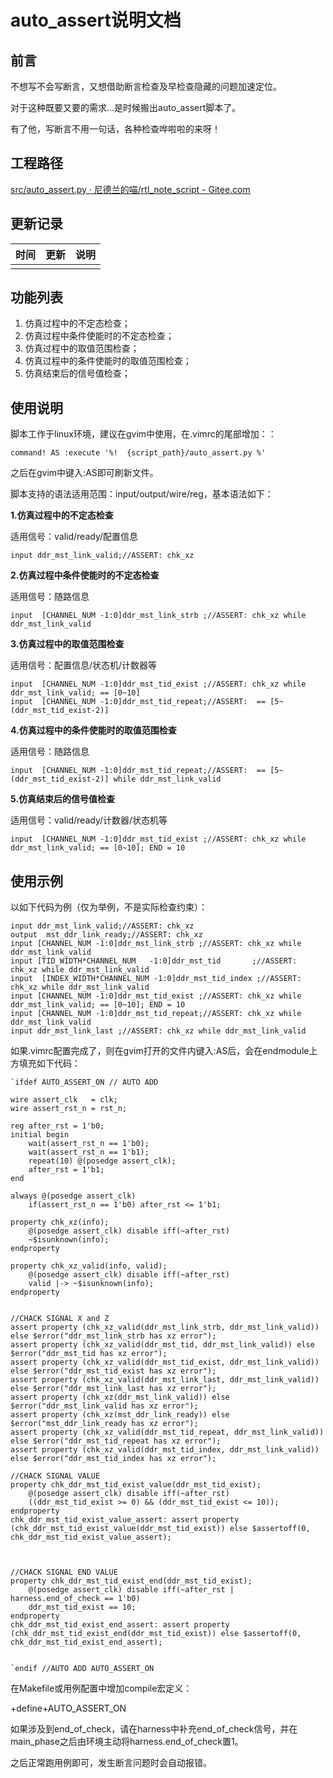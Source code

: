 # auto_assert说明文档

## 前言

不想写不会写断言，又想借助断言检查及早检查隐藏的问题加速定位。

对于这种既要又要的需求...是时候搬出auto_assert脚本了。

有了他，写断言不用一句话，各种检查哗啦啦的来呀！

## 工程路径

[src/auto_assert.py · 尼德兰的喵/rtl_note_script - Gitee.com](https://gitee.com/gjm9999/rtl_note_script/blob/master/src/auto_assert.py)

## 更新记录

| 时间  | 更新  | 说明  |
| --- | --- | --- |
|     |     |     |

## 功能列表

1. 仿真过程中的不定态检查；
2. 仿真过程中条件使能时的不定态检查；
3. 仿真过程中的取值范围检查；
4. 仿真过程中的条件使能时的取值范围检查；
5. 仿真结束后的信号值检查；

## 使用说明

脚本工作于linux环境，建议在gvim中使用，在.vimrc的尾部增加：：

```
command! AS :execute '%!  {script_path}/auto_assert.py %'
```

之后在gvim中键入:AS即可刷新文件。

脚本支持的语法适用范围：input/output/wire/reg，基本语法如下：

**1.仿真过程中的不定态检查**

适用信号：valid/ready/配置信息

```
input ddr_mst_link_valid;//ASSERT: chk_xz
```

**2.仿真过程中条件使能时的不定态检查**

适用信号：随路信息

```
input  [CHANNEL_NUM -1:0]ddr_mst_link_strb ;//ASSERT: chk_xz while ddr_mst_link_valid
```

**3.仿真过程中的取值范围检查**

适用信号：配置信息/状态机/计数器等

```
input  [CHANNEL_NUM -1:0]ddr_mst_tid_exist ;//ASSERT: chk_xz while ddr_mst_link_valid; == [0~10]
input  [CHANNEL_NUM -1:0]ddr_mst_tid_repeat;//ASSERT:  == [5~(ddr_mst_tid_exist-2)]
```

**4.仿真过程中的条件使能时的取值范围检查**

适用信号：随路信息

```
input  [CHANNEL_NUM -1:0]ddr_mst_tid_repeat;//ASSERT:  == [5~(ddr_mst_tid_exist-2)] while ddr_mst_link_valid
```

**5.仿真结束后的信号值检查**

适用信号：valid/ready/计数器/状态机等

```
input  [CHANNEL_NUM -1:0]ddr_mst_tid_exist ;//ASSERT: chk_xz while ddr_mst_link_valid; == [0~10]; END = 10
```

## 使用示例

以如下代码为例（仅为举例，不是实际检查约束）： 

```
input ddr_mst_link_valid;//ASSERT: chk_xz
output  mst_ddr_link_ready;//ASSERT: chk_xz
input [CHANNEL_NUM -1:0]ddr_mst_link_strb ;//ASSERT: chk_xz while ddr_mst_link_valid
input [TID_WIDTH*CHANNEL_NUM   -1:0]ddr_mst_tid       ;//ASSERT: chk_xz while ddr_mst_link_valid
input  [INDEX_WIDTH*CHANNEL_NUM -1:0]ddr_mst_tid_index ;//ASSERT: chk_xz while ddr_mst_link_valid
input [CHANNEL_NUM -1:0]ddr_mst_tid_exist ;//ASSERT: chk_xz while ddr_mst_link_valid; == [0~10]; END = 10
input [CHANNEL_NUM -1:0]ddr_mst_tid_repeat;//ASSERT: chk_xz while ddr_mst_link_valid
input ddr_mst_link_last ;//ASSERT: chk_xz while ddr_mst_link_valid
```

如果.vimrc配置完成了，则在gvim打开的文件内键入:AS后，会在endmodule上方填充如下代码：

```
`ifdef AUTO_ASSERT_ON // AUTO ADD

wire assert_clk   = clk;
wire assert_rst_n = rst_n;

reg after_rst = 1'b0;
initial begin
    wait(assert_rst_n == 1'b0);
    wait(assert_rst_n == 1'b1);
    repeat(10) @(posedge assert_clk);
    after_rst = 1'b1;
end

always @(posedge assert_clk)
    if(assert_rst_n == 1'b0) after_rst <= 1'b1;

property chk_xz(info);
    @(posedge assert_clk) disable iff(~after_rst)
    ~$isunknown(info);
endproperty

property chk_xz_valid(info, valid);
    @(posedge assert_clk) disable iff(~after_rst)
    valid |-> ~$isunknown(info);
endproperty


//CHACK SIGNAL X and Z
assert property (chk_xz_valid(ddr_mst_link_strb, ddr_mst_link_valid)) else $error("ddr_mst_link_strb has xz error");
assert property (chk_xz_valid(ddr_mst_tid, ddr_mst_link_valid)) else $error("ddr_mst_tid has xz error");
assert property (chk_xz_valid(ddr_mst_tid_exist, ddr_mst_link_valid)) else $error("ddr_mst_tid_exist has xz error");
assert property (chk_xz_valid(ddr_mst_link_last, ddr_mst_link_valid)) else $error("ddr_mst_link_last has xz error");
assert property (chk_xz(ddr_mst_link_valid)) else $error("ddr_mst_link_valid has xz error");
assert property (chk_xz(mst_ddr_link_ready)) else $error("mst_ddr_link_ready has xz error");
assert property (chk_xz_valid(ddr_mst_tid_repeat, ddr_mst_link_valid)) else $error("ddr_mst_tid_repeat has xz error");
assert property (chk_xz_valid(ddr_mst_tid_index, ddr_mst_link_valid)) else $error("ddr_mst_tid_index has xz error");

//CHACK SIGNAL VALUE
property chk_ddr_mst_tid_exist_value(ddr_mst_tid_exist);
    @(posedge assert_clk) disable iff(~after_rst)
    ((ddr_mst_tid_exist >= 0) && (ddr_mst_tid_exist <= 10));
endproperty
chk_ddr_mst_tid_exist_value_assert: assert property (chk_ddr_mst_tid_exist_value(ddr_mst_tid_exist)) else $assertoff(0, chk_ddr_mst_tid_exist_value_assert);



//CHACK SIGNAL END VALUE
property chk_ddr_mst_tid_exist_end(ddr_mst_tid_exist);
    @(posedge assert_clk) disable iff(~after_rst | harness.end_of_check == 1'b0)
    ddr_mst_tid_exist == 10;
endproperty
chk_ddr_mst_tid_exist_end_assert: assert property (chk_ddr_mst_tid_exist_end(ddr_mst_tid_exist)) else $assertoff(0, chk_ddr_mst_tid_exist_end_assert);


`endif //AUTO ADD AUTO_ASSERT_ON
```

在Makefile或用例配置中增加compile宏定义：

+define+AUTO_ASSERT_ON

如果涉及到end_of_check，请在harness中补充end_of_check信号，并在main_phase之后由环境主动将harness.end_of_check置1。

之后正常跑用例即可，发生断言问题时会自动报错。
